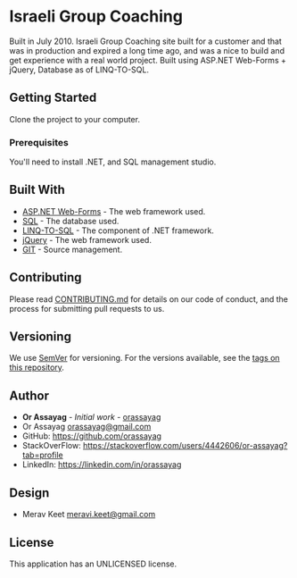 # Israeli Group Coaching

Built in July 2010. Israeli Group Coaching site built for a customer and that was in production and expired a long time ago, and was a nice to build and get experience with a real world project. Built using ASP.NET Web-Forms + jQuery, Database as of LINQ-TO-SQL.

## Getting Started

Clone the project to your computer.

### Prerequisites

You'll need to install .NET, and SQL management studio.

## Built With

* [ASP.NET Web-Forms](https://www.asp.net/web-forms) - The web framework used.
* [SQL](https://azure.microsoft.com/en-us/services/sql-database) - The database used.
* [LINQ-TO-SQL](https://docs.microsoft.com/en-us/dotnet/framework/data/adonet/sql/linq) - The component of .NET framework.
* [jQuery](https://jquery.com) - The web framework used.
* [GIT](https://git-scm.com) - Source management.

## Contributing

Please read [CONTRIBUTING.md](https://gist.github.com/PurpleBooth/b24679402957c63ec426) for details on our code of conduct, and the process for submitting pull requests to us.

## Versioning

We use [SemVer](http://semver.org) for versioning. For the versions available, see the [tags on this repository](https://github.com/your/project/tags).

## Author

* **Or Assayag** - *Initial work* - [orassayag](https://github.com/orassayag)
* Or Assayag <orassayag@gmail.com>
* GitHub: https://github.com/orassayag
* StackOverFlow: https://stackoverflow.com/users/4442606/or-assayag?tab=profile
* LinkedIn: https://linkedin.com/in/orassayag

## Design

* Merav Keet <meravi.keet@gmail.com>

## License

This application has an UNLICENSED license.